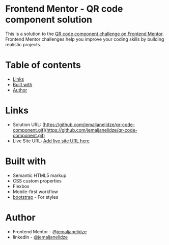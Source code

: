 # Frontend Mentor - QR code component solution

This is a solution to the [QR code component challenge on Frontend Mentor](https://www.frontendmentor.io/challenges/qr-code-component-iux_sIO_H). Frontend Mentor challenges help you improve your coding skills by building realistic projects. 

# Table of contents
  - [Links](#links)
  - [Built with](#built-with)
  - [Author](#author)


# Links

- Solution URL: [https://github.com/jemaljanelidze/qr-code-component.git](https://github.com/jemaljanelidze/qr-code-component.git)
- Live Site URL: [Add live site URL here](https://your-live-site-url.com)

# Built with

- Semantic HTML5 markup
- CSS custom properties
- Flexbox
- Mobile-first workflow
- [bootstrap](https://getbootstrap.com/) - For styles

# Author

- Frontend Mentor - [@jemaljanelidze](https://www.frontendmentor.io/profile/jemaljanelidze)
- linkedin - [@jemaljanelidze](https://www.linkedin.com/in/jemal-janelidze-a28546175/)
